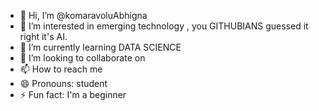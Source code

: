 - 👋 Hi, I’m @komaravoluAbhigna
- 👀 I’m interested in emerging technology , you GITHUBIANS guessed it right it's AI.
- 🌱 I’m currently learning DATA SCIENCE 
- 💞️ I’m looking to collaborate on 
- 📫 How to reach me 
- 😄 Pronouns: student
- ⚡ Fun fact: I'm a beginner

<!---
komaravoluAbhigna/komaravoluAbhigna is a ✨ special ✨ repository because its `README.md` (this file) appears on your GitHub profile.
You can click the Preview link to take a look at your changes.
--->
